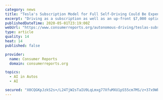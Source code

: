 ```yaml
---
category: news
title: "Tesla's Subscription Model for Full Self-Driving Could Be Expensive for Consumers"
excerpt: "Driving as a subscription as well as an up-front $7,000 option. Consumer Reports says buyers need to weigh the extra cost and whether Tesla will deliver the technology."
publishedDateTime: 2020-05-01T23:19:00Z
webUrl: "https://www.consumerreports.org/autonomous-driving/teslas-subscription-model-for-full-self-driving-could-be-expensive-for-consumers/"
type: article
quality: 14
heat: 14
published: false

provider:
  name: Consumer Reports
  domain: consumerreports.org

topics:
  - AI in Autos
  - AI

secured: "X0CQGKpJzkS2s+/L24TjW2sTaIU9LqLmxg77XfuMXU1pS55cm7MS/z+37x9WbwtSG7ZcdKGUZtHhPzTSui7+giEYmymx+P3rK0/nBctqlcYFmPGRRqoInBYBMEA6gP3yZUOzpvBP3aymuLUzF9rF6XGvaQiJGPG33J/F8+AWUz8TCiwWrlIbkwTpNtx+xvS0ryT1L/D/6tbQNRzgd8dv+Nf3VPsrixcembH084XqNpMBHC9BQez4XnFanlo96s1gfm/XL5+bQZ2Vm+M4mc7WYd95FNil11c+4BY/mDHt1vbqxqBz3S/Jlmih8sPC96RUOAreIzBIRzSyJ1HnI80LlN9zRNQ3/8X0PZTczes/zmwhbQilQgVVJ7J5gXBO3RA8aSslImnO2RV3UOHg/4XfaVDL3vfPomR+YZqYodibCWx5l2P5HtMN3U5S4txoX9Tyi66zhUmiRAEB4cWSvtyMPlHKh5ipQzDDPn/+ulk/Azk=;trsmxMW9Y7wpvDQxBDdZjA=="
---
```



